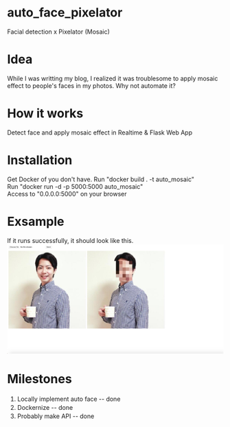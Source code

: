 # auto_face_pixelator
Facial detection x Pixelator (Mosaic)

# Idea
While I was writting my blog, I realized it was troublesome to apply mosaic effect to people's faces in my photos.
Why not automate it?

# How it works
Detect face and apply mosaic effect in Realtime & Flask Web App

# Installation
Get Docker of you don't have.
Run "docker build . -t auto_mosaic"  
Run "docker run -d -p 5000:5000 auto_mosaic"  
Access to "0.0.0.0:5000" on your browser

# Exsample
If it runs successfully, it should look like this.
![Screenshot](screenshot.png)

# Milestones
1. Locally implement auto face -- done　　
2. Dockernize -- done　　
3. Probably make API -- done　　
